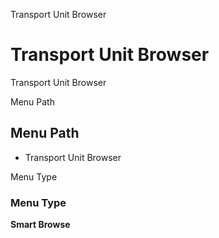
Transport Unit Browser
# Transport Unit Browser


Transport Unit Browser

Menu Path
## Menu Path



- Transport Unit Browser

Menu Type
### Menu Type

**Smart Browse**

